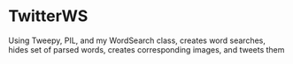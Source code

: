 # TwitterWS
Using Tweepy, PIL, and my WordSearch class, creates word searches, hides set of parsed words, creates corresponding images, and tweets them 
